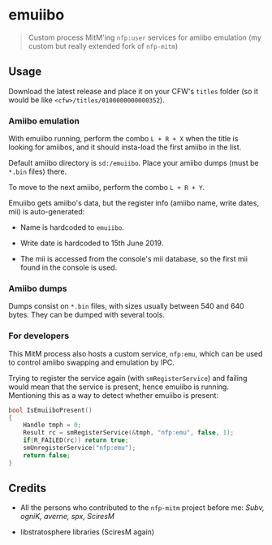 # emuiibo

> Custom process MitM'ing `nfp:user` services for amiibo emulation (my custom but really extended fork of `nfp-mitm`)

## Usage

Download the latest release and place it on your CFW's `titles` folder (so it would be like `<cfw>/titles/0100000000000352`).

### Amiibo emulation

With emuiibo running, perform the combo `L + R + X` when the title is looking for amiibos, and it should insta-load the first amiibo in the list.

Default amiibo directory is `sd:/emuiibo`. Place your amiibo dumps (must be `*.bin` files) there.

To move to the next amiibo, perform the combo `L + R + Y`.

Emuiibo gets amiibo's data, but the register info (amiibo name, write dates, mii) is auto-generated:

- Name is hardcoded to `emuiibo`.

- Write date is hardcoded to 15th June 2019.

- The mii is accessed from the console's mii database, so the first mii found in the console is used.

### Amiibo dumps

Dumps consist on `*.bin` files, with sizes usually between 540 and 640 bytes. They can be dumped with several tools.

### For developers

This MitM process also hosts a custom service, `nfp:emu`, which can be used to control amiibo swapping and emulation by IPC.

Trying to register the service again (with `smRegisterService`) and failing would mean that the service is present, hence emuiibo is running. Mentioning this as a way to detect whether emuiibo is present:

```cpp
bool IsEmuiiboPresent()
{
    Handle tmph = 0;
    Result rc = smRegisterService(&tmph, "nfp:emu", false, 1);
    if(R_FAILED(rc)) return true;
    smUnregisterService("nfp:emu");
    return false;
}
```

## Credits

- All the persons who contributed to the `nfp-mitm` project before me: *Subv, ogniK, averne, spx, SciresM*

- libstratosphere libraries (SciresM again)